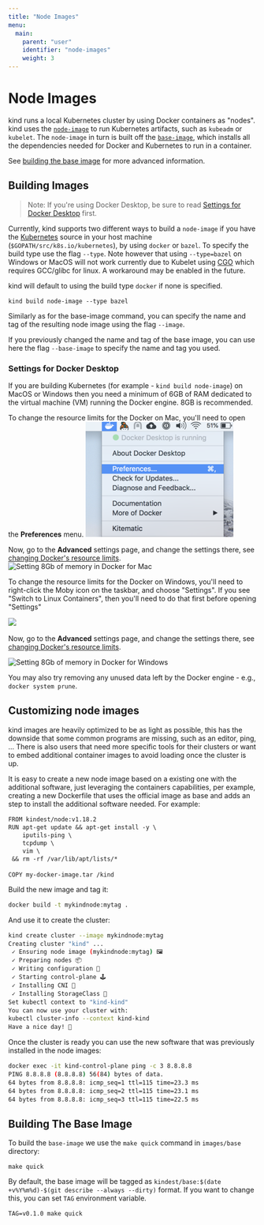 ```yaml
---
title: "Node Images"
menu:
  main:
    parent: "user"
    identifier: "node-images"
    weight: 3
---
```

# Node Images

kind runs a local Kubernetes cluster by using Docker containers as "nodes".
kind uses the [`node-image`][node image] to run Kubernetes artifacts, such
as `kubeadm` or `kubelet`.
The `node-image` in turn is built off the [`base-image`][base image], which
installs all the dependencies needed for Docker and Kubernetes to run in a
container.

See [building the base image](#building-the-base-image) for more advanced information.

## Building Images

> Note: If you're using Docker Desktop, be sure to read [Settings for Docker Desktop](#settings-for-docker-desktop) first.


Currently, kind supports two different ways to build a `node-image`
if you have the [Kubernetes][kubernetes] source in your host machine
(`$GOPATH/src/k8s.io/kubernetes`), by using `docker` or `bazel`.
To specify the build type use the flag `--type`.
Note however that using `--type=bazel` on Windows or MacOS will not work
currently due to Kubelet using [CGO] which requires GCC/glibc for linux.
A workaround may be enabled in the future.

kind will default to using the build type `docker` if none is specified.

```
kind build node-image --type bazel
```

Similarly as for the base-image command, you can specify the name and tag of
the resulting node image using the flag `--image`.

If you previously changed the name and tag of the base image, you can use here
the flag `--base-image` to specify the name and tag you used.

### Settings for Docker Desktop

If you are building Kubernetes (for example - `kind build node-image`) on MacOS or Windows then you need a minimum of 6GB of RAM
dedicated to the virtual machine (VM) running the Docker engine. 8GB is recommended.

To change the resource limits for the Docker on Mac, you'll need to open the
**Preferences** menu.
<img src="/docs/user/images/docker-pref-1.png"/>

Now, go to the **Advanced** settings page, and change the
settings there, see [changing Docker's resource limits][Docker resource lims].
<img src="/docs/user/images/docker-pref-2.png" alt="Setting 8Gb of memory in Docker for Mac" />


To change the resource limits for the Docker on Windows, you'll need to right-click the Moby
icon on the taskbar, and choose "Settings". If you see "Switch to Linux Containers", then you'll need
to do that first before opening "Settings"

<img src="/docs/user/images/docker-pref-1-win.png"/>

Now, go to the **Advanced** settings page, and change the
settings there, see [changing Docker's resource limits][Docker resource lims].

<img src="/docs/user/images/docker-pref-build-win.png" alt="Setting 8Gb of memory in Docker for Windows" />


You may also try removing any unused data left by the Docker engine - e.g.,
`docker system prune`.

## Customizing node images

kind images are heavily optimized to be as light as possible, this has the downside that some common programs are missing, such as an editor, ping, ... There is also users that need more specific tools for their clusters or want to embed additional container images to avoid loading once the cluster is up.

It is easy to create a new node image based on a existing one with the additional software, just leveraging the containers capabilities, per example, creating a new Dockerfile that uses the official image as base and adds an step to install the additional software needed. For example:

```
FROM kindest/node:v1.18.2
RUN apt-get update && apt-get install -y \
    iputils-ping \
    tcpdump \
    vim \
 && rm -rf /var/lib/apt/lists/*

COPY my-docker-image.tar /kind
```

Build the new image and tag it:

```sh
docker build -t mykindnode:mytag .
```

And use it to create the cluster:

```sh
kind create cluster --image mykindnode:mytag
Creating cluster "kind" ...
 ✓ Ensuring node image (mykindnode:mytag) 🖼
 ✓ Preparing nodes 📦
 ✓ Writing configuration 📜
 ✓ Starting control-plane 🕹️
 ✓ Installing CNI 🔌
 ✓ Installing StorageClass 💾
Set kubectl context to "kind-kind"
You can now use your cluster with:
kubectl cluster-info --context kind-kind
Have a nice day! 👋
```

Once the cluster is ready you can use the new software that was previously installed
in the node images:

```sh
docker exec -it kind-control-plane ping -c 3 8.8.8.8
PING 8.8.8.8 (8.8.8.8) 56(84) bytes of data.
64 bytes from 8.8.8.8: icmp_seq=1 ttl=115 time=23.3 ms
64 bytes from 8.8.8.8: icmp_seq=2 ttl=115 time=23.1 ms
64 bytes from 8.8.8.8: icmp_seq=3 ttl=115 time=22.5 ms
```

## Building The Base Image

To build the `base-image` we use the `make quick` command in `images/base` directory:
```
make quick
```

By default, the base image will be tagged as `kindest/base:$(date +v%Y%m%d)-$(git describe --always --dirty)` format.
If you want to change this, you can set `TAG` environment variable.

```
TAG=v0.1.0 make quick
```

[node image]: /docs/design/node-image
[base image]: /docs/design/base-image
[Docker resource lims]: https://docs.docker.com/docker-for-mac/#advanced
[kubernetes]: https://github.com/kubernetes/kubernetes
[CGO]: https://golang.org/cmd/cgo/